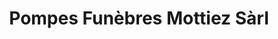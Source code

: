 ---
title: "Pompes Funèbres Mottiez Sàrl"
url: /monthey/pompes-funebres-mottiez-sarl/
shop: Bestattungen
---
